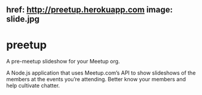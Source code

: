 href: http://preetup.herokuapp.com
image: slide.jpg
---

# preetup

A pre-meetup slideshow for your Meetup org.

A Node.js application that uses Meetup.com’s API to show slideshows of the members at the events you’re attending. Better know your members and help cultivate chatter.